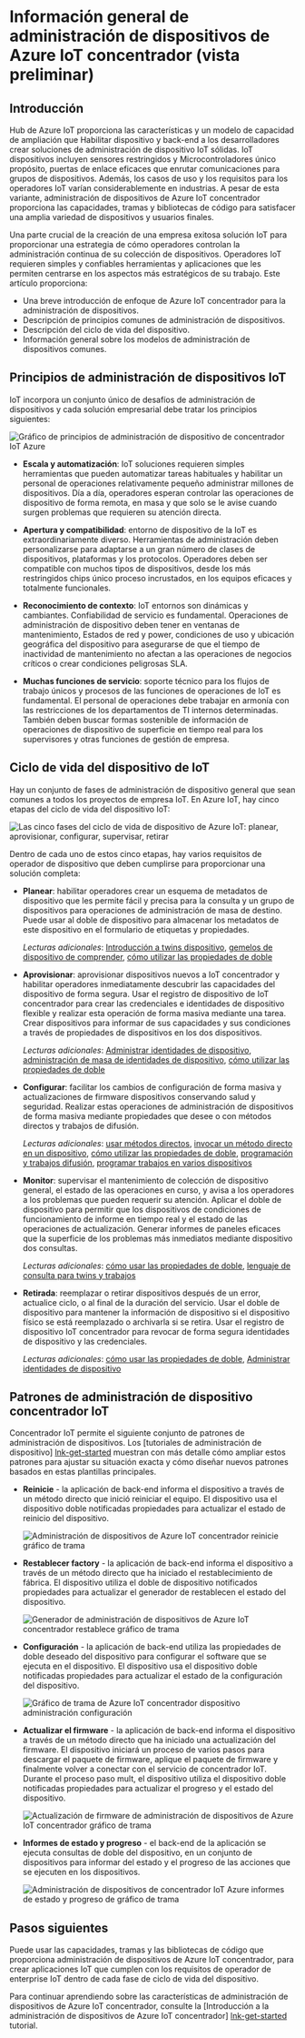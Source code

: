 <properties
 pageTitle="Información general sobre la administración de dispositivos de concentrador IoT | Microsoft Azure"
 description="Este artículo proporciona una descripción general de administración de dispositivos en Azure IoT concentrador: ciclo de vida del dispositivo de empresa, reinicie, restablecimiento de fábrica, actualización de firmware, configuración, twins dispositivo, consultas, trabajos"
 services="iot-hub"
 documentationCenter=""
 authors="bzurcher"
 manager="timlt"
 editor=""/>

<tags
 ms.service="iot-hub"
 ms.devlang="na"
 ms.topic="get-started-article"
 ms.tgt_pltfrm="na"
 ms.workload="na"
 ms.date="10/03/2016"
 ms.author="bzurcher"/>

# <a name="overview-of-azure-iot-hub-device-management-preview"></a>Información general de administración de dispositivos de Azure IoT concentrador (vista preliminar)

## <a name="introduction"></a>Introducción

Hub de Azure IoT proporciona las características y un modelo de capacidad de ampliación que Habilitar dispositivo y back-end a los desarrolladores crear soluciones de administración de dispositivo IoT sólidas. IoT dispositivos incluyen sensores restringidos y Microcontroladores único propósito, puertas de enlace eficaces que enrutar comunicaciones para grupos de dispositivos.  Además, los casos de uso y los requisitos para los operadores IoT varían considerablemente en industrias.  A pesar de esta variante, administración de dispositivos de Azure IoT concentrador proporciona las capacidades, tramas y bibliotecas de código para satisfacer una amplia variedad de dispositivos y usuarios finales.

Una parte crucial de la creación de una empresa exitosa solución IoT para proporcionar una estrategia de cómo operadores controlan la administración continua de su colección de dispositivos. Operadores IoT requieren simples y confiables herramientas y aplicaciones que les permiten centrarse en los aspectos más estratégicos de su trabajo. Este artículo proporciona:

- Una breve introducción de enfoque de Azure IoT concentrador para la administración de dispositivos.
- Descripción de principios comunes de administración de dispositivos.
- Descripción del ciclo de vida del dispositivo.
- Información general sobre los modelos de administración de dispositivos comunes.

## <a name="iot-device-management-principles"></a>Principios de administración de dispositivos IoT

IoT incorpora un conjunto único de desafíos de administración de dispositivos y cada solución empresarial debe tratar los principios siguientes:

![Gráfico de principios de administración de dispositivo de concentrador IoT Azure][img-dm_principles]

- **Escala y automatización**: IoT soluciones requieren simples herramientas que pueden automatizar tareas habituales y habilitar un personal de operaciones relativamente pequeño administrar millones de dispositivos. Día a día, operadores esperan controlar las operaciones de dispositivo de forma remota, en masa y que solo se le avise cuando surgen problemas que requieren su atención directa.

- **Apertura y compatibilidad**: entorno de dispositivo de la IoT es extraordinariamente diverso. Herramientas de administración deben personalizarse para adaptarse a un gran número de clases de dispositivos, plataformas y los protocolos. Operadores deben ser compatible con muchos tipos de dispositivos, desde los más restringidos chips único proceso incrustados, en los equipos eficaces y totalmente funcionales.

- **Reconocimiento de contexto**: IoT entornos son dinámicas y cambiantes. Confiabilidad de servicio es fundamental. Operaciones de administración de dispositivo deben tener en ventanas de mantenimiento, Estados de red y power, condiciones de uso y ubicación geográfica del dispositivo para asegurarse de que el tiempo de inactividad de mantenimiento no afectan a las operaciones de negocios críticos o crear condiciones peligrosas SLA.

- **Muchas funciones de servicio**: soporte técnico para los flujos de trabajo únicos y procesos de las funciones de operaciones de IoT es fundamental. El personal de operaciones debe trabajar en armonía con las restricciones de los departamentos de TI internos determinadas.  También deben buscar formas sostenible de información de operaciones de dispositivo de superficie en tiempo real para los supervisores y otras funciones de gestión de empresa.

## <a name="iot-device-lifecycle"></a>Ciclo de vida del dispositivo de IoT

Hay un conjunto de fases de administración de dispositivo general que sean comunes a todos los proyectos de empresa IoT. En Azure IoT, hay cinco etapas del ciclo de vida del dispositivo IoT:

![Las cinco fases del ciclo de vida de dispositivo de Azure IoT: planear, aprovisionar, configurar, supervisar, retirar][img-device_lifecycle]

Dentro de cada uno de estos cinco etapas, hay varios requisitos de operador de dispositivo que deben cumplirse para proporcionar una solución completa:

- **Planear**: habilitar operadores crear un esquema de metadatos de dispositivo que les permite fácil y precisa para la consulta y un grupo de dispositivos para operaciones de administración de masa de destino. Puede usar al doble de dispositivo para almacenar los metadatos de este dispositivo en el formulario de etiquetas y propiedades.

    *Lecturas adicionales*: [Introducción a twins dispositivo][lnk-twins-getstarted], [gemelos de dispositivo de comprender][lnk-twins-devguide], [cómo utilizar las propiedades de doble][lnk-twin-properties]

- **Aprovisionar**: aprovisionar dispositivos nuevos a IoT concentrador y habilitar operadores inmediatamente descubrir las capacidades del dispositivo de forma segura.  Usar el registro de dispositivo de IoT concentrador para crear las credenciales e identidades de dispositivo flexible y realizar esta operación de forma masiva mediante una tarea. Crear dispositivos para informar de sus capacidades y sus condiciones a través de propiedades de dispositivos en los dos dispositivos.

    *Lecturas adicionales*: [Administrar identidades de dispositivo][lnk-identity-registry], [administración de masa de identidades de dispositivo][lnk-bulk-identity], [cómo utilizar las propiedades de doble][lnk-twin-properties]

- **Configurar**: facilitar los cambios de configuración de forma masiva y actualizaciones de firmware dispositivos conservando salud y seguridad. Realizar estas operaciones de administración de dispositivos de forma masiva mediante propiedades que desee o con métodos directos y trabajos de difusión.

    *Lecturas adicionales*: [usar métodos directos][lnk-c2d-methods], [invocar un método directo en un dispositivo][lnk-methods-devguide], [cómo utilizar las propiedades de doble][lnk-twin-properties], [programación y trabajos difusión][lnk-jobs], [programar trabajos en varios dispositivos][lnk-jobs-devguide]

- **Monitor**: supervisar el mantenimiento de colección de dispositivo general, el estado de las operaciones en curso, y avisa a los operadores a los problemas que pueden requerir su atención.  Aplicar el doble de dispositivo para permitir que los dispositivos de condiciones de funcionamiento de informe en tiempo real y el estado de las operaciones de actualización. Generar informes de paneles eficaces que la superficie de los problemas más inmediatos mediante dispositivo dos consultas.

    *Lecturas adicionales*: [cómo usar las propiedades de doble][lnk-twin-properties], [lenguaje de consulta para twins y trabajos][lnk-query-language]

- **Retirada**: reemplazar o retirar dispositivos después de un error, actualice ciclo, o al final de la duración del servicio.  Usar el doble de dispositivo para mantener la información de dispositivo si el dispositivo físico se está reemplazado o archivarla si se retira. Usar el registro de dispositivo IoT concentrador para revocar de forma segura identidades de dispositivo y las credenciales.

    *Lecturas adicionales*: [cómo usar las propiedades de doble][lnk-twin-properties], [Administrar identidades de dispositivo][lnk-identity-registry]

## <a name="iot-hub-device-management-patterns"></a>Patrones de administración de dispositivo concentrador IoT

Concentrador IoT permite el siguiente conjunto de patrones de administración de dispositivos.  Los [tutoriales de administración de dispositivo] [ lnk-get-started] muestran con más detalle cómo ampliar estos patrones para ajustar su situación exacta y cómo diseñar nuevos patrones basados en estas plantillas principales.

- **Reinicie** - la aplicación de back-end informa el dispositivo a través de un método directo que inició reiniciar el equipo.  El dispositivo usa el dispositivo doble notificadas propiedades para actualizar el estado de reinicio del dispositivo.

    ![Administración de dispositivos de Azure IoT concentrador reinicie gráfico de trama][img-reboot_pattern]

- **Restablecer factory** - la aplicación de back-end informa el dispositivo a través de un método directo que ha iniciado el restablecimiento de fábrica.  El dispositivo utiliza el doble de dispositivo notificados propiedades para actualizar el generador de restablecen el estado del dispositivo.

    ![Generador de administración de dispositivos de Azure IoT concentrador restablece gráfico de trama][img-facreset_pattern]

- **Configuración** - la aplicación de back-end utiliza las propiedades de doble deseado del dispositivo para configurar el software que se ejecuta en el dispositivo.  El dispositivo usa el dispositivo doble notificadas propiedades para actualizar el estado de la configuración del dispositivo.

    ![Gráfico de trama de Azure IoT concentrador dispositivo administración configuración][img-config_pattern]

- **Actualizar el firmware** - la aplicación de back-end informa el dispositivo a través de un método directo que ha iniciado una actualización del firmware.  El dispositivo iniciará un proceso de varios pasos para descargar el paquete de firmware, aplique el paquete de firmware y finalmente volver a conectar con el servicio de concentrador IoT.  Durante el proceso paso mult, el dispositivo utiliza el dispositivo doble notificadas propiedades para actualizar el progreso y el estado del dispositivo.

    ![Actualización de firmware de administración de dispositivos de Azure IoT concentrador gráfico de trama][img-fwupdate_pattern]

- **Informes de estado y progreso** - el back-end de la aplicación se ejecuta consultas de doble del dispositivo, en un conjunto de dispositivos para informar del estado y el progreso de las acciones que se ejecuten en los dispositivos.

    ![Administración de dispositivos de concentrador IoT Azure informes de estado y progreso de gráfico de trama][img-report_progress_pattern]

## <a name="next-steps"></a>Pasos siguientes

Puede usar las capacidades, tramas y las bibliotecas de código que proporciona administración de dispositivos de Azure IoT concentrador, para crear aplicaciones IoT que cumplen con los requisitos de operador de enterprise IoT dentro de cada fase de ciclo de vida del dispositivo.

Para continuar aprendiendo sobre las características de administración de dispositivos de Azure IoT concentrador, consulte la [Introducción a la administración de dispositivos de Azure IoT concentrador] [ lnk-get-started] tutorial.

<!-- Images and links -->
[img-dm_principles]: media/iot-hub-device-management-overview/image4.png
[img-device_lifecycle]: media/iot-hub-device-management-overview/image5.png
[img-config_pattern]: media/iot-hub-device-management-overview/configuration-pattern.png
[img-facreset_pattern]: media/iot-hub-device-management-overview/facreset-pattern.png
[img-fwupdate_pattern]: media/iot-hub-device-management-overview/fwupdate-pattern.png
[img-reboot_pattern]: media/iot-hub-device-management-overview/reboot-pattern.png
[img-report_progress_pattern]: media/iot-hub-device-management-overview/report-progress-pattern.png

[lnk-twins-devguide]: iot-hub-devguide-device-twins.md
[lnk-get-started]: iot-hub-device-management-get-started.md
[lnk-twins-getstarted]: iot-hub-node-node-twin-getstarted.md
[lnk-twin-properties]: iot-hub-node-node-twin-how-to-configure.md
[lnk-hub-getstarted]: iot-hub-csharp-csharp-getstarted.md
[lnk-identity-registry]: iot-hub-devguide-identity-registry.md
[lnk-bulk-identity]: iot-hub-bulk-identity-mgmt.md
[lnk-query-language]: iot-hub-devguide-query-language.md
[lnk-c2d-methods]: iot-hub-c2d-methods.md
[lnk-methods-devguide]: iot-hub-devguide-direct-methods.md
[lnk-jobs]: iot-hub-schedule-jobs.md
[lnk-jobs-devguide]: iot-hub-devguide-jobs.md
